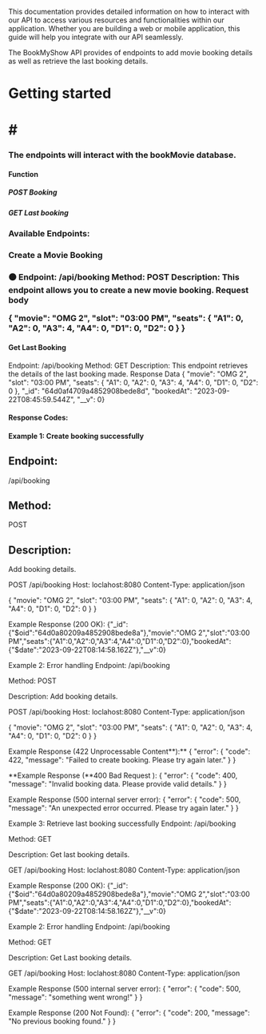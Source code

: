 <p>This documentation provides detailed information on how to interact with our API to access various resources and functionalities within our application. Whether you are building a web or mobile application, this guide will help you integrate with our API seamlessly.

The BookMyShow API provides of endpoints to add movie booking details as well as retrieve the last booking details.</p>

<h1> Getting started <h1/>
# <h3> The endpoints will interact with the bookMovie database. </h3>
 
<h4>Function</h4>
<h5>POST Booking</h5>
<h5>GET Last booking</h5>

<h3> Available Endpoints:<h3>

<h3> Create a Movie Booking <h3>

:black_circle: Endpoint: /api/booking
Method: POST
Description: This endpoint allows you to create a new movie booking.
Request body

{ "movie": "OMG 2", "slot": "03:00 PM", "seats": { "A1": 0, "A2": 0, "A3": 4, "A4": 0, "D1": 0, "D2": 0 } }

<h4>Get Last Booking</h4>

Endpoint: /api/booking
Method: GET
Description: This endpoint retrieves the details of the last booking made.
Response Data
{ "movie": "OMG 2", "slot": "03:00 PM", "seats": { "A1": 0, "A2": 0, "A3": 4, "A4": 0, "D1": 0, "D2": 0 }, "_id": "64d0af4709a4852908bede8d", "bookedAt": "2023-09-22T08:45:59.544Z", "__v": 0}

<h4>Response Codes:</h4>

<h4>Example 1: Create booking successfully</h4>

<h2>Endpoint:</h2> /api/booking

<h2>Method:</h2> POST

<h2>Description:</h2> Add booking details.

POST /api/booking Host: loclahost:8080 Content-Type: application/json

{ "movie": "OMG 2", "slot": "03:00 PM", "seats": { "A1": 0, "A2": 0, "A3": 4, "A4": 0, "D1": 0, "D2": 0 } }

Example Response (200 OK):
{"_id":{"$oid":"64d0a80209a4852908bede8a"},"movie":"OMG 2","slot":"03:00 PM","seats":{"A1":0,"A2":0,"A3":4,"A4":0,"D1":0,"D2":0},"bookedAt":{"$date":"2023-09-22T08:14:58.162Z"},"__v":0}

Example 2: Error handling
Endpoint: /api/booking

Method: POST

Description: Add booking details.

POST /api/booking Host: loclahost:8080 Content-Type: application/json

{ "movie": "OMG 2", "slot": "03:00 PM", "seats": { "A1": 0, "A2": 0, "A3": 4, "A4": 0, "D1": 0, "D2": 0 } }

Example Response (422 Unprocessable Content**):**
{
"error": {
"code": 422,
"message": "Failed to create booking. Please try again later."
}
}

**Example Response (**400 Bad Request ):
{
"error": {
"code": 400,
"message": "Invalid booking data. Please provide valid details."
}
}

Example Response (500 internal server error):
{
"error": {
"code": 500,
"message": "An unexpected error occurred. Please try again later."
}
}

Example 3: Retrieve last booking successfully
Endpoint: /api/booking

Method: GET

Description: Get last booking details.

GET /api/booking Host: loclahost:8080 Content-Type: application/json

Example Response (200 OK):
{"_id":{"$oid":"64d0a80209a4852908bede8a"},"movie":"OMG 2","slot":"03:00 PM","seats":{"A1":0,"A2":0,"A3":4,"A4":0,"D1":0,"D2":0},"bookedAt":{"$date":"2023-09-22T08:14:58.162Z"},"__v":0}

Example 2: Error handling
Endpoint: /api/booking

Method: GET

Description: Get Last booking details.

GET /api/booking Host: loclahost:8080 Content-Type: application/json

Example Response (500 internal server error):
{
"error": {
"code": 500,
"message": "something went wrong!"
}
}

Example Response (200 Not Found):
{
"error": {
"code": 200,
"message": "No previous booking found."
}
}
